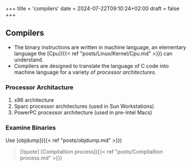 +++
title = 'compilers'
date = 2024-07-22T09:10:24+02:00
draft = false
+++

## Compilers 
- The binary  instructions are
written in machine language, an elementary language the [Cpu]({{< ref "posts/Linux/Kernel/Cpu.md" >}}) can understand. 
- Compilers are designed to translate the language of C code into machine language for a variety of *processor architectures*.

### Processor Architacture 

1. x86 architecture
2. Sparc processor architectures                              (used in Sun Workstations)
3. PowerPC processor architecture                           (used in pre-Intel Macs)

### Examine Binaries 

Use [objdump]({{< ref "posts/objdump.md" >}})


>[!quote] [Compitaltion process]({{< ref "posts/Compitaltion process.md" >}})